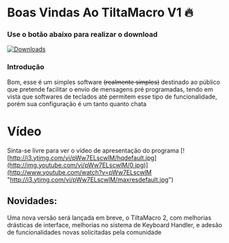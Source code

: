 # Boas Vindas Ao TiltaMacro V1 :fire:
### Use o botão abaixo para realizar o download
[![Downloads](https://img.shields.io/github/downloads/Hyper1025/TiltaMacro/latest/total.svg)](https://github.com/Hyper1025/TiltaMacro/releases/latest)

### Introdução
Bom, esse é um simples software ~~(realmente simples)~~ destinado ao público que pretende facilitar o envio de mensagens pré programadas, tendo em vista que softwares de teclados até permitem esse tipo de funcionalidade, porém sua configuração é um tanto quanto chata


# Vídeo
Sinta-se livre para ver o vídeo de apresentação do programa
[![http://i3.ytimg.com/vi/pWw7ELscwlM/hqdefault.jpg](http://img.youtube.com/vi/pWw7ELscwlM/0.jpg)](http://www.youtube.com/watch?v=pWw7ELscwlM "http://i3.ytimg.com/vi/pWw7ELscwlM/maxresdefault.jpg")

## Novidades:
Uma nova versão será lançada em breve, o TiltaMacro 2, com melhorias drásticas de interface, melhorias no sistema de Keyboard Handler, e adesão de funcionalidades novas solicitadas pela comunidade
